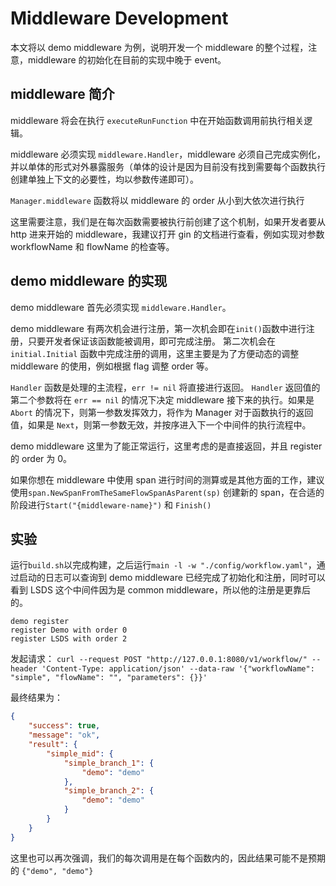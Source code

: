 # Middleware Development

本文将以 demo middleware 为例，说明开发一个 middleware 的整个过程，注意，middleware 的初始化在目前的实现中晚于 event。

## middleware 简介

middleware 将会在执行 `executeRunFunction` 中在开始函数调用前执行相关逻辑。

middleware 必须实现 `middleware.Handler`，middleware 必须自己完成实例化，并以单体的形式对外暴露服务（单体的设计是因为目前没有找到需要每个函数执行创建单独上下文的必要性，均以参数传递即可）。

`Manager.middleware` 函数将以 middleware 的 order 从小到大依次进行执行

这里需要注意，我们是在每次函数需要被执行前创建了这个机制，如果开发者要从 http 进来开始的 middleware，我建议打开 gin 的文档进行查看，例如实现对参数 workflowName 和 flowName 的检查等。

## demo middleware 的实现

demo middleware 首先必须实现 `middleware.Handler`。

demo middleware 有两次机会进行注册，第一次机会即在`init()`函数中进行注册，只要开发者保证该函数能被调用，即可完成注册。
第二次机会在 `initial.Initial` 函数中完成注册的调用，这里主要是为了方便动态的调整 middleware 的使用，例如根据 flag 调整 order 等。

`Handler` 函数是处理的主流程，`err != nil` 将直接进行返回。
`Handler` 返回值的第二个参数将在 `err == nil` 的情况下决定 middleware 接下来的执行。如果是 `Abort` 的情况下，则第一参数发挥效力，将作为 Manager 对于函数执行的返回值，如果是 `Next`，则第一参数无效，并按序进入下一个中间件的执行流程中。

demo middleware 这里为了能正常运行，这里考虑的是直接返回，并且 register 的 order 为 0。

如果你想在 middleware 中使用 span 进行时间的测算或是其他方面的工作，建议使用`span.NewSpanFromTheSameFlowSpanAsParent(sp)` 创建新的 span，在合适的阶段进行`Start("{middleware-name}")` 和 `Finish()`

## 实验

运行`build.sh`以完成构建，之后运行`main -l -w "./config/workflow.yaml"`，通过启动的日志可以查询到 demo middleware 已经完成了初始化和注册，同时可以看到 LSDS 这个中间件因为是 common middleware，所以他的注册是更靠后的。
```
demo register
register Demo with order 0
register LSDS with order 2
```
发起请求：
`curl --request POST "http://127.0.0.1:8080/v1/workflow/" --header 'Content-Type: application/json' --data-raw '{"workflowName": "simple", "flowName": "", "parameters": {}}'`

最终结果为：
```json
{
	"success": true,
	"message": "ok",
	"result": {
		"simple_mid": {
			"simple_branch_1": {
				"demo": "demo"
			},
			"simple_branch_2": {
				"demo": "demo"
			}
		}
	}
}
```

这里也可以再次强调，我们的每次调用是在每个函数内的，因此结果可能不是预期的 `{"demo", "demo"}`